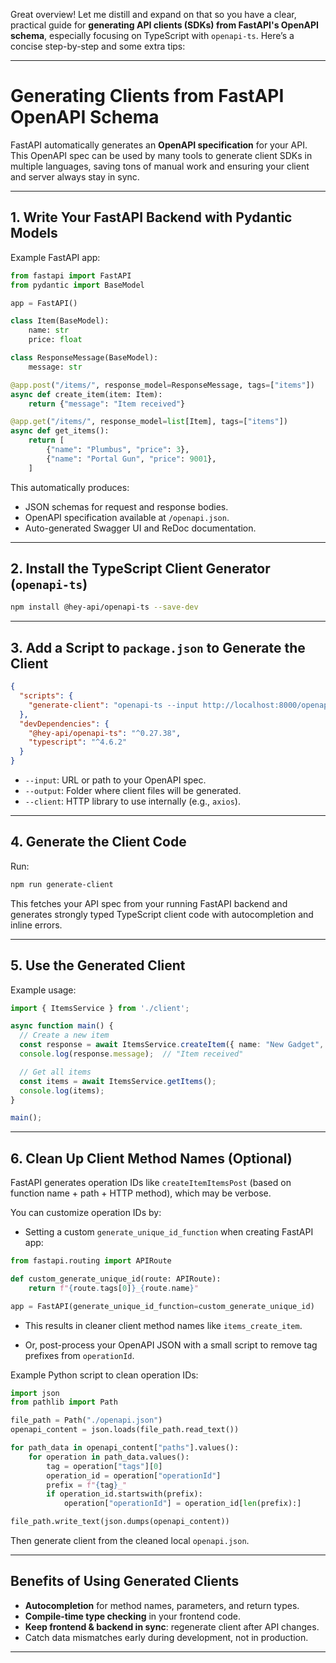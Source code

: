 Great overview! Let me distill and expand on that so you have a clear, practical guide for **generating API clients (SDKs) from FastAPI's OpenAPI schema**, especially focusing on TypeScript with `openapi-ts`. Here’s a concise step-by-step and some extra tips:

---

# Generating Clients from FastAPI OpenAPI Schema

FastAPI automatically generates an **OpenAPI specification** for your API. This OpenAPI spec can be used by many tools to generate client SDKs in multiple languages, saving tons of manual work and ensuring your client and server always stay in sync.

---

## 1. Write Your FastAPI Backend with Pydantic Models

Example FastAPI app:

```python
from fastapi import FastAPI
from pydantic import BaseModel

app = FastAPI()

class Item(BaseModel):
    name: str
    price: float

class ResponseMessage(BaseModel):
    message: str

@app.post("/items/", response_model=ResponseMessage, tags=["items"])
async def create_item(item: Item):
    return {"message": "Item received"}

@app.get("/items/", response_model=list[Item], tags=["items"])
async def get_items():
    return [
        {"name": "Plumbus", "price": 3},
        {"name": "Portal Gun", "price": 9001},
    ]
```

This automatically produces:

* JSON schemas for request and response bodies.
* OpenAPI specification available at `/openapi.json`.
* Auto-generated Swagger UI and ReDoc documentation.

---

## 2. Install the TypeScript Client Generator (`openapi-ts`)

```bash
npm install @hey-api/openapi-ts --save-dev
```

---

## 3. Add a Script to `package.json` to Generate the Client

```json
{
  "scripts": {
    "generate-client": "openapi-ts --input http://localhost:8000/openapi.json --output ./src/client --client axios"
  },
  "devDependencies": {
    "@hey-api/openapi-ts": "^0.27.38",
    "typescript": "^4.6.2"
  }
}
```

* `--input`: URL or path to your OpenAPI spec.
* `--output`: Folder where client files will be generated.
* `--client`: HTTP library to use internally (e.g., `axios`).

---

## 4. Generate the Client Code

Run:

```bash
npm run generate-client
```

This fetches your API spec from your running FastAPI backend and generates strongly typed TypeScript client code with autocompletion and inline errors.

---

## 5. Use the Generated Client

Example usage:

```ts
import { ItemsService } from './client';

async function main() {
  // Create a new item
  const response = await ItemsService.createItem({ name: "New Gadget", price: 42 });
  console.log(response.message);  // "Item received"

  // Get all items
  const items = await ItemsService.getItems();
  console.log(items);
}

main();
```

---

## 6. Clean Up Client Method Names (Optional)

FastAPI generates operation IDs like `createItemItemsPost` (based on function name + path + HTTP method), which may be verbose.

You can customize operation IDs by:

* Setting a custom `generate_unique_id_function` when creating FastAPI app:

```python
from fastapi.routing import APIRoute

def custom_generate_unique_id(route: APIRoute):
    return f"{route.tags[0]}_{route.name}"

app = FastAPI(generate_unique_id_function=custom_generate_unique_id)
```

* This results in cleaner client method names like `items_create_item`.

* Or, post-process your OpenAPI JSON with a small script to remove tag prefixes from `operationId`.

Example Python script to clean operation IDs:

```python
import json
from pathlib import Path

file_path = Path("./openapi.json")
openapi_content = json.loads(file_path.read_text())

for path_data in openapi_content["paths"].values():
    for operation in path_data.values():
        tag = operation["tags"][0]
        operation_id = operation["operationId"]
        prefix = f"{tag}_"
        if operation_id.startswith(prefix):
            operation["operationId"] = operation_id[len(prefix):]

file_path.write_text(json.dumps(openapi_content))
```

Then generate client from the cleaned local `openapi.json`.

---

## Benefits of Using Generated Clients

* **Autocompletion** for method names, parameters, and return types.
* **Compile-time type checking** in your frontend code.
* **Keep frontend & backend in sync**: regenerate client after API changes.
* Catch data mismatches early during development, not in production.

---


